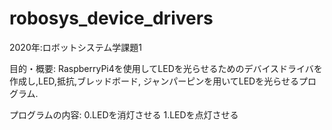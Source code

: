 # robosys_device_drivers
2020年:ロボットシステム学課題1

目的・概要:
RaspberryPi4を使用してLEDを光らせるためのデバイスドライバを作成し,LED,抵抗,ブレッドボード,
ジャンパーピンを用いてLEDを光らせるプログラム.

プログラムの内容:
0.LEDを消灯させる
1.LEDを点灯させる



